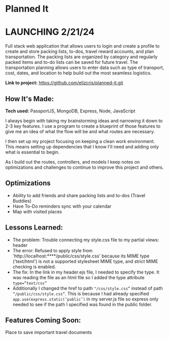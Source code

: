 # Planned It
# LAUNCHING 2/21/24
Full stack web application that allows users to login and create a profile to create and store packing lists, to-dos, travel reward accounts, and plan transportation. The packing lists are organized by category and regularly packed items and to-do lists can be saved for future travel. The transportation planning allows users to enter data such as type of transport, cost, dates, and location to help build out the most seamless logistics.

**Link to project:** https://github.com/elizcris/planned-it.git


## How It's Made:

**Tech used:** PassportJS, MongoDB, Express, Node, JavaScript

I always begin with taking my brainstorming ideas and narrowing it down to 2-3 key features. I use a program to create a blueprint of those features to give me an idea of what the flow will be and what routes are necessary.

I then set up my project focusing on keeping a clean work environment. This means setting up dependencies that I know I'll need and adding only what is essential to begin.

As I build out the routes, controllers, and models I keep notes on optimizations and challenges to continue to improve this project and others.


## Optimizations
- Ability to add friends and share packing lists and to-dos (Travel Buddies)
- Have To-Do reminders sync with your calendar
- Map with visited places


## Lessons Learned:
- The problem: Trouble connecting my style.css file to my partial views: header
- The error: Refused to apply style from 'http://localhost:****/public/css/style.css' because its MIME type ('text/html') is not a supported stylesheet MIME type, and strict MIME checking is enabled.
- The fix: In the link in my header.ejs file, I needed to specify the type. It was reading the file as an html file so I added the type attribute `type=”text/css”`
- Additionally I changed the href to path `"/css/style.css”` instead of path `“/public/css/style.css”`. This is because I had already specified `app.use(express.static(’public’)` in my server.js file so express only needed to see if the path I specified was found in the public folder.


## Features Coming Soon: 
Place to save important travel documents
